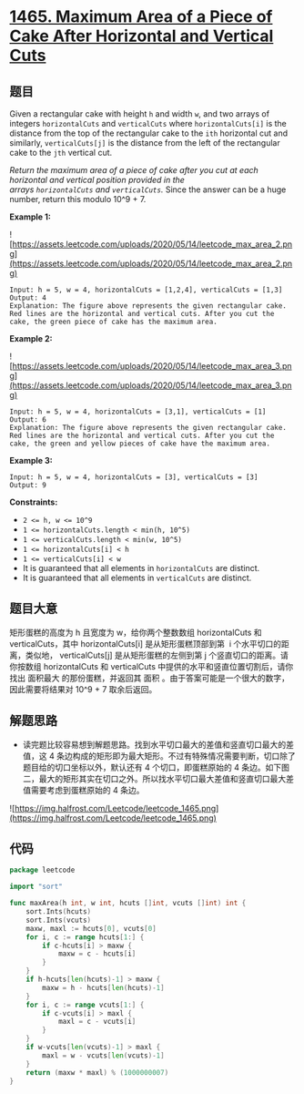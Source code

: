 # [1465. Maximum Area of a Piece of Cake After Horizontal and Vertical Cuts](https://leetcode.com/problems/maximum-area-of-a-piece-of-cake-after-horizontal-and-vertical-cuts/)


## 题目

Given a rectangular cake with height `h` and width `w`, and two arrays of integers `horizontalCuts` and `verticalCuts` where `horizontalCuts[i]` is the distance from the top of the rectangular cake to the `ith` horizontal cut and similarly, `verticalCuts[j]` is the distance from the left of the rectangular cake to the `jth` vertical cut.

*Return the maximum area of a piece of cake after you cut at each horizontal and vertical position provided in the arrays `horizontalCuts` and `verticalCuts`.* Since the answer can be a huge number, return this modulo 10^9 + 7.

**Example 1:**

![https://assets.leetcode.com/uploads/2020/05/14/leetcode_max_area_2.png](https://assets.leetcode.com/uploads/2020/05/14/leetcode_max_area_2.png)

```
Input: h = 5, w = 4, horizontalCuts = [1,2,4], verticalCuts = [1,3]
Output: 4
Explanation: The figure above represents the given rectangular cake. Red lines are the horizontal and vertical cuts. After you cut the cake, the green piece of cake has the maximum area.

```

**Example 2:**

![https://assets.leetcode.com/uploads/2020/05/14/leetcode_max_area_3.png](https://assets.leetcode.com/uploads/2020/05/14/leetcode_max_area_3.png)

```
Input: h = 5, w = 4, horizontalCuts = [3,1], verticalCuts = [1]
Output: 6
Explanation: The figure above represents the given rectangular cake. Red lines are the horizontal and vertical cuts. After you cut the cake, the green and yellow pieces of cake have the maximum area.

```

**Example 3:**

```
Input: h = 5, w = 4, horizontalCuts = [3], verticalCuts = [3]
Output: 9

```

**Constraints:**

- `2 <= h, w <= 10^9`
- `1 <= horizontalCuts.length < min(h, 10^5)`
- `1 <= verticalCuts.length < min(w, 10^5)`
- `1 <= horizontalCuts[i] < h`
- `1 <= verticalCuts[i] < w`
- It is guaranteed that all elements in `horizontalCuts` are distinct.
- It is guaranteed that all elements in `verticalCuts` are distinct.

## 题目大意

矩形蛋糕的高度为 h 且宽度为 w，给你两个整数数组 horizontalCuts 和 verticalCuts，其中 horizontalCuts[i] 是从矩形蛋糕顶部到第  i 个水平切口的距离，类似地， verticalCuts[j] 是从矩形蛋糕的左侧到第 j 个竖直切口的距离。请你按数组 horizontalCuts 和 verticalCuts 中提供的水平和竖直位置切割后，请你找出 面积最大 的那份蛋糕，并返回其 面积 。由于答案可能是一个很大的数字，因此需要将结果对 10^9 + 7 取余后返回。

## 解题思路

- 读完题比较容易想到解题思路。找到水平切口最大的差值和竖直切口最大的差值，这 4 条边构成的矩形即为最大矩形。不过有特殊情况需要判断，切口除了题目给的切口坐标以外，默认还有 4 个切口，即蛋糕原始的 4 条边。如下图二，最大的矩形其实在切口之外。所以找水平切口最大差值和竖直切口最大差值需要考虑到蛋糕原始的 4 条边。

![https://img.halfrost.com/Leetcode/leetcode_1465.png](https://img.halfrost.com/Leetcode/leetcode_1465.png)

## 代码

```go
package leetcode

import "sort"

func maxArea(h int, w int, hcuts []int, vcuts []int) int {
    sort.Ints(hcuts)
    sort.Ints(vcuts)
    maxw, maxl := hcuts[0], vcuts[0]
    for i, c := range hcuts[1:] {
        if c-hcuts[i] > maxw {
            maxw = c - hcuts[i]
        }
    }
    if h-hcuts[len(hcuts)-1] > maxw {
        maxw = h - hcuts[len(hcuts)-1]
    }
    for i, c := range vcuts[1:] {
        if c-vcuts[i] > maxl {
            maxl = c - vcuts[i]
        }
    }
    if w-vcuts[len(vcuts)-1] > maxl {
        maxl = w - vcuts[len(vcuts)-1]
    }
    return (maxw * maxl) % (1000000007)
}
```